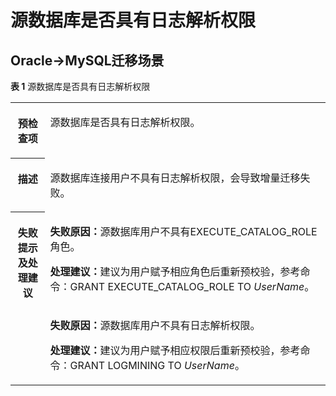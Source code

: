 # 源数据库是否具有日志解析权限<a name="drs_03_0019"></a>

## Oracle-\>MySQL迁移场景<a name="section19771339133910"></a>

**表 1**  源数据库是否具有日志解析权限

<a name="table139777399395"></a>
<table><tbody><tr id="row8978143973918"><th class="firstcol" valign="top" width="11%" id="mcps1.2.3.1.1"><p id="p209781739113913"><a name="p209781739113913"></a><a name="p209781739113913"></a><strong id="b1797818392393"><a name="b1797818392393"></a><a name="b1797818392393"></a>预检查项</strong></p>
</th>
<td class="cellrowborder" valign="top" width="89%" headers="mcps1.2.3.1.1 "><p id="p149781339113910"><a name="p149781339113910"></a><a name="p149781339113910"></a>源数据库是否具有日志解析权限。</p>
</td>
</tr>
<tr id="row19978153912396"><th class="firstcol" valign="top" width="11%" id="mcps1.2.3.2.1"><p id="p159781539123919"><a name="p159781539123919"></a><a name="p159781539123919"></a><strong id="b13978939143912"><a name="b13978939143912"></a><a name="b13978939143912"></a>描述</strong></p>
</th>
<td class="cellrowborder" valign="top" width="89%" headers="mcps1.2.3.2.1 "><p id="p10978153913398"><a name="p10978153913398"></a><a name="p10978153913398"></a>源数据库连接用户不具有日志解析权限，会导致增量迁移失败。</p>
</td>
</tr>
<tr id="row18978739203915"><th class="firstcol" rowspan="2" valign="top" width="11%" id="mcps1.2.3.3.1"><p id="p1497810397395"><a name="p1497810397395"></a><a name="p1497810397395"></a><strong id="b397843918396"><a name="b397843918396"></a><a name="b397843918396"></a>失败提示及<strong id="b19785398391"><a name="b19785398391"></a><a name="b19785398391"></a>处理建议</strong></strong></p>
<p id="p20819215171810"><a name="p20819215171810"></a><a name="p20819215171810"></a></p>
</th>
<td class="cellrowborder" valign="top" width="89%" headers="mcps1.2.3.3.1 "><p id="p1797943914398"><a name="p1797943914398"></a><a name="p1797943914398"></a><strong id="b189799394399"><a name="b189799394399"></a><a name="b189799394399"></a>失败原因：</strong>源数据库用户不具有EXECUTE_CATALOG_ROLE角色。</p>
<p id="p95951343131614"><a name="p95951343131614"></a><a name="p95951343131614"></a><strong id="b145957431167"><a name="b145957431167"></a><a name="b145957431167"></a>处理建议：</strong>建议为用户赋予相应角色后重新预校验，参考命令：GRANT EXECUTE_CATALOG_ROLE TO  <i><span class="varname" id="varname113410961715"><a name="varname113410961715"></a><a name="varname113410961715"></a>UserName</span></i>。</p>
</td>
</tr>
<tr id="row128181515181817"><td class="cellrowborder" valign="top" headers="mcps1.2.3.3.1 "><p id="p058316233188"><a name="p058316233188"></a><a name="p058316233188"></a><strong id="b8583192319186"><a name="b8583192319186"></a><a name="b8583192319186"></a>失败原因：</strong>源数据库用户不具有日志解析权限。</p>
<p id="p1758302319188"><a name="p1758302319188"></a><a name="p1758302319188"></a><strong id="b858372321811"><a name="b858372321811"></a><a name="b858372321811"></a>处理建议：</strong>建议为用户赋予相应权限后重新预校验，参考命令：GRANT LOGMINING TO <i><span class="varname" id="varname9705594153"><a name="varname9705594153"></a><a name="varname9705594153"></a>UserName</span></i>。</p>
</td>
</tr>
</tbody>
</table>


